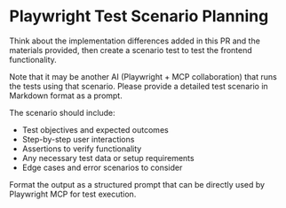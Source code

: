 # Playwright Test Scenario Planning

Think about the implementation differences added in this PR and the materials provided, then create a scenario test to test the frontend functionality.

Note that it may be another AI (Playwright + MCP collaboration) that runs the tests using that scenario.
Please provide a detailed test scenario in Markdown format as a prompt.

The scenario should include:
- Test objectives and expected outcomes
- Step-by-step user interactions
- Assertions to verify functionality
- Any necessary test data or setup requirements
- Edge cases and error scenarios to consider

Format the output as a structured prompt that can be directly used by Playwright MCP for test execution.

